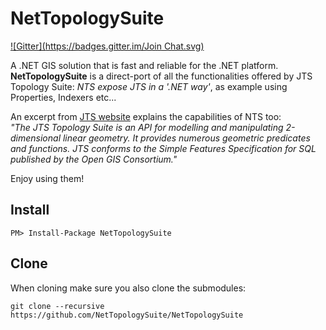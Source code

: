 NetTopologySuite
================
[![Gitter](https://badges.gitter.im/Join Chat.svg)](https://gitter.im/elangelo/NetTopologySuite?utm_source=badge&utm_medium=badge&utm_campaign=pr-badge&utm_content=badge)

A .NET GIS solution that is fast and reliable for the .NET platform.  
**NetTopologySuite** is a direct-port of all the functionalities offered by JTS Topology Suite: _NTS expose JTS in a '.NET way'_, as example using Properties, Indexers etc...

An excerpt from [JTS website](http://sourceforge.net/projects/jts-topo-suite) explains the capabilities of NTS too:  
_"The JTS Topology Suite is an API for modelling and manipulating 2-dimensional linear geometry. It provides numerous geometric predicates and functions. JTS conforms to the Simple Features Specification for SQL published by the Open GIS Consortium."_

Enjoy using them!

## Install

`PM> Install-Package NetTopologySuite`

## Clone

When cloning make sure you also clone the submodules:

`git clone --recursive https://github.com/NetTopologySuite/NetTopologySuite`
